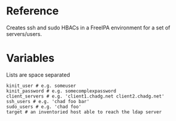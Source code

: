# Reference
Creates ssh and sudo HBACs in a FreeIPA environment for a set of servers/users.

# Variables
Lists are space separated
```
kinit_user # e.g. someuser
kinit_password # e.g. somecomplexpassword
client_servers # e.g. 'client1.chadg.net client2.chadg.net'
ssh_users # e.g. 'chad foo bar'
sudo_users # e.g. 'chad foo'
target # an inventoried host able to reach the ldap server
```
